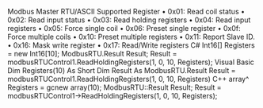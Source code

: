 Modbus Master RTU/ASCII 
Supported Register
•	0x01: Read coil status
•	0x02: Read input status
•	0x03: Read holding registers
•	0x04: Read input registers
•	0x05: Force single coil
•	0x06: Preset single register
•	0x0f: Force multiple coils
•	0x10: Preset multiple registers
•	0x11: Report Slave ID.
•	0x16: Mask write register
•	0x17: Read/Write registers
C#
Int16[] Registers = new Int16[10];
ModbusRTU.Result Result;
Result = modbusRTUControl1.ReadHoldingRegisters(1, 0, 10, Registers);
Visual Basic
Dim Registers(10) As Short
Dim Result As ModbusRTU.Result
Result = modbusRTUControl1.ReadHoldingRegisters(1, 0, 10, Registers)
C++
array^ Registers = gcnew array(10);
ModbusRTU::Result Result;
Result = modbusRTUControl1->ReadHoldingRegisters(1, 0, 10, Registers);


